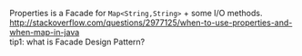 Properties is a Facade for `Map<String,String>` + some I/O methods.  
http://stackoverflow.com/questions/2977125/when-to-use-properties-and-when-map-in-java  
tip1: what is Facade Design Pattern?
